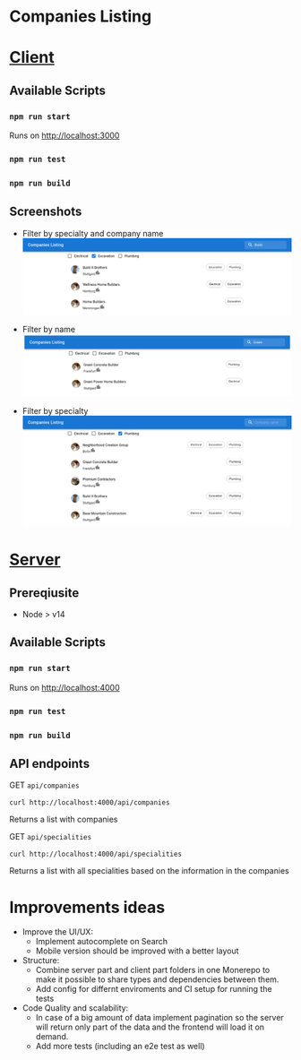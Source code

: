 
# Companies Listing

# [Client](https://github.com/jennypavlova/companies-listing/tree/master/client)

## Available Scripts

### `npm run start`

Runs on [http://localhost:3000](http://localhost:3000)

### `npm run test`

### `npm run build`

## Screenshots
- Filter by specialty and company name
![specialty_name](images/specialty_name.png)

- Filter by name
![name_no_specialty](images/name_no_specialty.png)

- Filter by specialty
![specialty_no_name](images/specialty_no_name.png)

# [Server](https://github.com/jennypavlova/companies-listing/tree/master/server)

## Prereqiusite
- Node > v14

## Available Scripts

### `npm run start`

Runs on [http://localhost:4000](http://localhost:4000)

### `npm run test`

### `npm run build`

## API endpoints

GET ``api/companies``

```
curl http://localhost:4000/api/companies
```
Returns a list with companies

GET ``api/specialities``
```
curl http://localhost:4000/api/specialities
```
Returns a list with all specialities based on the information in the companies


# Improvements ideas

- Improve the UI/UX:
    - Implement autocomplete on Search
    - Mobile version should be improved with a better layout
- Structure:
    - Combine server part and client part folders in one Monerepo to make it possible to share types and dependencies between them.
    - Add config for differnt enviroments and CI setup for running the tests
- Code Quality and scalability:
    - In case of a big amount of data implement pagination so the server will return only part of the data and the frontend will load it on demand.
    - Add more tests (including an e2e test as well)
